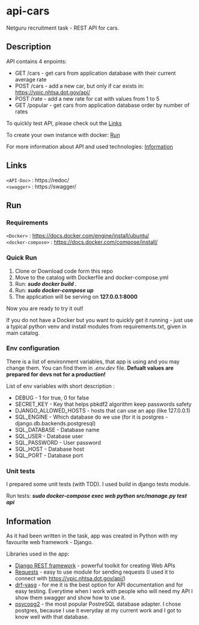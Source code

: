 # api-cars
Netguru recruitment task - REST API for cars.

## Description
API contains 4 enpoints:
* GET /cars - get cars from application database with their current average rate
* POST /cars - add a new car, but only if car exists in: https://vpic.nhtsa.dot.gov/api/
* POST /rate - add a new rate for cat with values from 1 to 5
* GET /popular - get cars from application database order by number of rates

To quickly test API, please check out the [Links](#Links)

To create your own instance with docker: [Run](#Run)

For more information about API and used technologies: [Information](#Information)

## Links
`<API-Doc>` : https://redoc/ <br />
`<swagger>` : https://swagger/

## Run

### Requirements
`<Docker>` : https://docs.docker.com/engine/install/ubuntu/ <br />
`<docker-compose>` : https://docs.docker.com/compose/install/

### Quick Run
1. Clone or Download code form this repo
2. Move to the catalog with Dockerfile and docker-compose.yml
3. Run: ***sudo docker build .***
4. Run: ***sudo docker-compose up***
5. The application will be serving on __127.0.0.1:8000__

Now you are ready to try it out!

If you do not have a Docker but you want to quickly get it running - just use a typical python venv and install modules from requirements.txt, given in main catalog.

### Env configuration
There is a list of environment variables, that app is using and you may change them.
You can find them in _.env.dev_ file. ****Defualt values are prepared for devs not for a production!****

List of env variables with short description :
* DEBUG - 1 for true, 0 for false
* SECRET_KEY - Key that helps pbkdf2 algorithm keep passwords safety
* DJANGO_ALLOWED_HOSTS - hosts that can use an app (like 127.0.0.1)
* SQL_ENGINE - Which database do we use (for it is postgres - django.db.backends.postgresql)
* SQL_DATABASE - Database name
* SQL_USER - Database user
* SQL_PASSWORD - User password
* SQL_HOST - Database host
* SQL_PORT - Database port


### Unit tests
I prepared some unit tests (with TDD). I used build in django tests module.

Run tests: ***sudo docker-compose exec web python src/manage.py test api***

## Information
As it had been written in the task, app was created in Python with my favourite web framework - Django.

Libraries used in the app:
* [Django REST framework](https://www.django-rest-framework.org/) - powerful toolkit for creating Web APIs
* [Requests](https://pypi.org/project/requests/) - easy to use module for sending requests (I used it to connect with https://vpic.nhtsa.dot.gov/api/)
* [drf-yasg](https://drf-yasg.readthedocs.io/en/stable/) - for me it is the best option for API documentation and for easy testing. Everytime when I work with people who will need my API I show them swagger and show how to use it.
* [psycopg2](https://pypi.org/project/psycopg2/) - the most popular PostreSQL database adapter. I chose postgres, because I use it everyday at my current work and I got to know well with that database.

